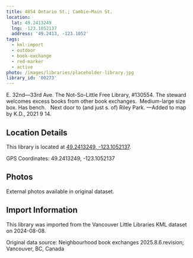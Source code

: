 ```yaml
---
title: 4854 Ontario St.; Cambie—Main St.
location:
  lat: 49.2413249
  lng: -123.1052137
  address: '49.2413, -123.1052'
tags:
  - kml-import
  - outdoor
  - book-exchange
  - red-marker
  - active
photo: /images/libraries/placeholder-library.jpg
library_id: '00273'
---
```

E. 32nd—33rd Ave.
The Not-So-Little Free Library, #130554.
The steward welcomes excess books from other book exchanges.  Medium-large size box.
Has bench.  
Next door to (and just s. of) Riley Park.
—Added to map by K.D., 2021 9 14.  

## Location Details

This library is located at [49.2413249, -123.1052137](https://www.google.com/maps?q=49.2413249,-123.1052137).

GPS Coordinates: 49.2413249, -123.1052137

## Photos

External photos available in original dataset.

## Import Information

This library was imported from the Vancouver Little Libraries KML dataset on 2024-08-08.

Original data source: Neighbourhood book exchanges 2025.8.6.revision; Vancouver, BC, Canada

